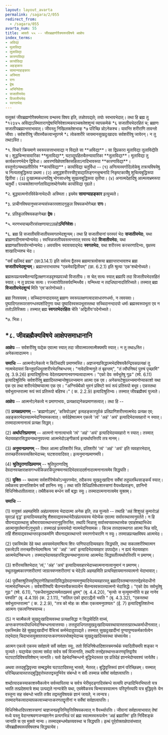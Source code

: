 ```yaml
---
layout: layout_avarta
permalink: /sagara/2/055
redirect_from:
  - /sagara/055
avarta_num: 55
title: आवर्तः ५५ -- जीवब्रह्मणोरैक्यरूपविषये आक्षेपः
index_terms:
- अविद्या
- मूलाविद्या
- तूलाविद्या
- कारणाविद्या
- कार्याविद्या
- अहङ्कारः
- सामान्याहङ्कारः
- अस्मिता
- रागः
- द्वेषः
- अभिनिवेशः
- सजातीयभेदः
- विजातीयभेदः
- स्वगतभेदः
---
```


यत्तूक्तं जीवब्रह्मणोरैक्यमेवास्य ग्रन्थस्य विषय इति, तन्नोपपद्यते; तयोः स्वभावभेदात्।
तथा हि ब्रह्म तु
*१२३४५ अविद्याऽस्मितारागद्वेषाभिनिवेशात्मकपञ्चक्लेशशून्यं व्यापकमेकं *६ सजातीयभेदरहितं च; ब्रह्मणः सजातीयब्रह्मान्तराभावात्।
जीवस्तु निखिलक्लेशभाक् *७ परिच्छि
न्नोऽनेकश्च।
यावन्ति शरीराणि तावन्तो जीवाः।
सर्वशरीरेषु जीवस्यैकत्वाभ्युपगमे *८ त्वेकशरीरे जायमानसुखदुःखादयः सर्वशरीरेषु जायेरन्।
न तु तथाऽस्ति।

<div class="footnote" markdown="1">
*१. विचारे क्रियमाणे स्वरूपसत्ताभावाद्या न विद्यते सा **अविद्या**।
सा द्विप्रकारा
मूलाविद्या तूलाविद्येति च।
शुद्धचिन्मात्रावारिका **मूलाविद्या**, घटाद्युपहितचैतन्यावारिका
**तूलाविद्या**।
मूलाविद्या तु कार्यकारणभेदेन द्विविधा।
आवरणविक्षेपशक्तिसहिताऽनादिभावरूपा **कारणाविद्या**।
वस्तुनोऽन्यथाप्रतीतिरेव **कार्याविद्या**।
कार्याविद्या
चतुर्विधा -- (१) अनित्यस्वर्गादिलोकेषु तत्रत्यविषयेषु च नित्यताबुद्धिरूपा प्रथमा।
(२) अशुद्धशरीरस्त्रीपुत्राद्यालिङ्गनचुम्बनादि निकृष्टकार्येषु शुचित्वबुद्धिरूपा द्वितीया।
(३) दुःखात्मकधनादिषु भोगसाधनेषु सुखत्वबुद्धिरूपा तृतीया।
(४) अनात्मदेहादिषु
आत्मत्वभ्रमरूपा चतुर्थी।
पञ्चक्लेशान्तर्गताविद्याशब्देनेयमेव कार्याविद्या गृह्यते।

*२. बुद्ध्यात्मनोरविवेकेनाभेदधीः अस्मिता।
इयमेव **सामान्याहङ्कार** इत्युच्यते।

*३. प्राचीनविषयानुभवजन्यसंस्कारवशादनुकूल विषयकभोगेच्छा **रागः**।

*४. प्रतिकूलविषयकहानेच्छा **द्वेषः**।

*५. मरणभयाच्छरीरसंरक्षणायाऽऽग्रहो**ऽभिनिवेशः**।

*६. ब्रह्म हि सजातीयविजातीयस्वगतभेदशून्यम्।
तथा हि सजातीयानां परस्परं
भेदः **सजातीयभेदः**, यथा ब्राह्मणादीनामन्योन्यभेदः।
स्वभिन्नजातीयवस्त्वन्तरात्
स्वस्य भेदो **विजातीयभेदः**, यथा ब्राह्मणक्षत्रिययोरन्योन्यभेदः।
अवयविनः स्वावयवाद्भेदः **स्वगतभेदः**,
यथा शरीरस्य करचरणादिभ्यः, वृक्षस्य शाखादिभ्यश्च भेदः।

"सर्वं खल्विदं ब्रह्म" (छाः3.14.1) इति सर्वस्य द्वैतस्य ब्रह्ममात्रत्वोक्त्या
ब्रह्मान्तराभावाश्च ब्रह्म **सजातीयभेदशून्यम्**।
ब्रह्मान्तराभावश्च "एकमेवाद्वितीयम्"
(छा. 6.2.1) इति श्रुत्या 'एक'शब्देनोच्यते।

ब्रह्मरूपप्रत्यक्चैतन्याद्विलक्षणजडदृश्यप्रपञ्चो विजातीयः।
स चेत् सत्यः स्यात्
ब्रह्मापि तदा विजातीयभेदसहितं स्यात्।
न तु प्रपञ्चः सत्यः।
रज्ज्वारोपितसर्पवन्मिथ्यैव।
यन्मिथ्या न तदधिष्ठानादतिरिच्यते।
तस्मात् ब्रह्म **विजातीयभेदशून्यं** मिति 'एव'कारेणोच्यते।

ब्रह्म निरवयवम्।
सच्चिदानन्दादयस्तु ब्रह्मणः स्वरूपलक्षणत्वादसाधारणधर्माः,
न त्ववयवाः।
पुष्पादिगतरूपरसगन्धस्पर्शादिगुणा यथा पुष्पादिस्वरूपभूतास्तथा सच्चिदानन्दादयो धर्माः ब्रह्मस्वरूपभूता एव न ततोऽतिरिक्ताः।
तस्मात् ब्रह्म **स्वगतभेदरहितः** चेति 'अद्वितीय'पदेनोच्यते।

*७. भिन्नः।

## *८. जीवब्रह्मैक्यविषये आक्षेपसमाधानानि

**आक्षेपः** -- सर्वशरीरेषु यद्येक एवात्मा स्यात् तदा जीवात्मपरमात्मैक्यमपि स्यात्।
न तु तथाsस्ति।
अनेकत्वादात्मनः।

**समाधिः** -- आत्मनोऽनेकत्वे न किञ्चिदपि प्रमाणमस्ति।
अज्ञजनप्रसिद्धात्मभेदविषयकैन्द्रियकप्रत्यक्षं तु नात्मभेदायत्तं किन्तूपाधिभूतशरीरभेदनिबन्धनम्।
"नावेदविन्मनुते तं बृहन्तम्",
"तं त्वौपनिषदं पुरुषं पृच्छामि" (बृ. 3.9.26)
इत्यादिश्रुतिभ्यः वेदेतरप्रमाणानवगम्यत्वादात्मनः।
"एको देवः सर्वभूतेषु गूढः"
(श्वे. 6.11) इत्यादिश्रुतिभिः सर्वशरीरेषु ब्रह्मादिस्तम्बान्तेषूपलभ्यमान आत्मा एक एव।
अनेकघटेषूपलभ्यमानोप्याकाशो यथा एक एव तथा शरीरभेदेष्वप्यात्मा एक एव।
"अग्निर्यथैको भुवनं प्रविष्टो रूपं रूपं प्रतिरूपो बभूव।
एकस्तथा सर्वभूतान्तरात्मा
रूपं रूपं प्रतिरूपो बहिश्च।" ( क. 2.2.9) इत्यादिश्रुतिभ्यः।
तस्मात् जीवब्रह्मैक्यं
युज्यते।

**आक्षेपः** -- आत्मनोऽनेकत्वे न प्रमाणाभावः, प्रत्यक्षाद्यनेकप्रमाणसत्वात्। तथा हि -- 

(1) **प्रत्यक्षप्रमाणम्** -- 'ब्राह्मणोऽहम्', 'क्षत्रियोऽहम्' इत्यहङ्कारपूर्वकं
प्रतिप्राणिशरीरमात्मभेदः प्रत्यक्ष एव; अहङ्कारभेदस्यात्मभेदनियामकत्वात्।
सर्वदेहेष्वात्मन
एकत्वे 'त्वं' 'अहं' 'अयं' इत्यादिभेदव्यवहारो न स्यात्।
तस्मादात्मनानात्वं प्रत्यक्ष सिद्धम्।

(2) **अर्थापत्तिप्रमाणम्** -- आत्मनो नानात्वाभावे 'त्वं' 'अहं' 'अयं'
इत्यादिभेदव्यवहारो न स्यात्।
तस्मात् भेदव्यवहारसिद्ध्यन्यथानुपपत्त्या आत्मभेदोऽङ्गीकार्य इत्यर्थापत्तिरपि तत्र मानम्।

(3) **अनुमानप्रमाणम्** -- विमत आत्मा प्रतिशरीरं भिन्नः, प्रतिशरीरं 'त्वं'
'अहं' 'अयं' इति व्यवहारभेदात्, तत्तच्छरीररूपव्यक्तिभेदाच्च; घटशरावादिवत्।
इत्यनुमानप्रमाणमपि।

(4) **श्रुतिपुराणादिप्रमाणम्** -- श्रुतिपुराणादिषु देवदानवयक्षराक्षसगन्धर्वकिन्नरकिंपुरुषमानवादिभेदवाददर्शनादात्मनानात्वमेव सिद्ध्यति।

(5) **युक्तिः** -- यथात्मा सर्वशरीरेष्वेकोऽभ्युपगम्येत, तदैकस्य सुखदुःखादिना सर्वेषां तदुपलब्धिसाङ्कर्यं स्यात्।
तथैकस्य ज्ञानातिशयेन सर्वे ज्ञानिनः स्युः।
तथा सति विधिप्रतिषेधशास्त्राणां वैयर्थ्यप्रसङ्गः, ज्ञानिनो विधिनिषेधातीतत्वात्।
तथैवैकस्य बन्धेन सर्वे बद्धाः स्युः।
तस्मादात्मनानात्वमेव युक्तम्।

**समाधिः** -- 

(1) यत्तूक्तं अहमहमिति अहंप्रत्ययस्य भेदादात्मा अनेक इति,
तन्न युज्यते -- तथाहि 'अहं शिशुरहं कुमारोऽहं युवाऽहं वृद्ध' इत्यादिव्यवहारेषु शैशवाद्यावस्थाभेदैरहंप्रत्ययस्य भेदेप्येक एवात्मा सर्वावस्थास्वनुवर्तते।
न हि यौवनाद्यवस्थासु
कौमारायवस्थान्तरानुवृत्तिरस्ति, तथापि भिन्नासु सर्वास्वप्यवस्थास्वेक एवाहंशब्दाभिधेय
आत्मानुवर्तमानोऽनुभूयते।
तस्मादहं प्रत्ययभेदो नात्मभेदनियामकः।
किञ्च तत्तदवस्थागत
आत्मा भिन्न यदि, तर्हि शैशवाद्यवस्थान्तरकृतकर्माणि यौवनाद्यवस्थान्तरे स्मरणगोचराणि
न स्युः।
तस्मान्नप्रत्यक्षविषय आत्मभेदः।

(2) एकस्मिन्नेव देहे यथा अवयवभेदमाश्रित्य शिरः पाणिपादादिव्यवहारः सिद्ध्यति, तथा सकलशरीरेष्वात्मन एकत्वेऽपि तत्तच्छरीरभेदमाश्रित्य 'त्वं' 'अहं' 'अयं'
इत्यादिभेदव्यवहार उपपद्येत।
न ह्ययं भेदव्यवहारः आत्मभेदनिबन्धनः।
तस्माद्भेदव्यवहारसिद्ध्यन्यथानुपपत्त्या आत्मभेदः सिद्ध्यतीत्यर्थापत्तिरपि न प्रमाणम्।

(3) शरीरव्यक्तिभेदात् 'त्वं,' 'अंह' 'अयं' इत्यादिव्यवहारभेदाच्चात्मनानात्वानुमानं न प्रमाणम्।
स्थूलसूक्ष्मकारणशरीराणां जाग्रत्स्वप्नशरीराणां च भेदेऽपि
अहमहमिति प्रत्यभिज्ञायमानस्यात्मनो भेदाभावात्।

(4) पूर्वोक्तश्रुतिस्मृतिपुराणेतिहासादिसिद्धदेवदानवमनुष्यादिभेदव्यवहारस्तु ब्रह्मादिस्तम्बान्ततत्तद्देहभेदाधीनो नात्मभेदनिबन्धनः।
सर्वशरीरेष्वपि चैतन्यस्यैकरूपत्वेन
चैतन्यस्वरूपस्यात्मनो भेदासिद्धेः।
"एको देवः सर्वभूतेषु गूढः" (श्वे. 6.11), 
"एकधैवानुद्रष्टव्यमेतदप्रमयं ध्रुवम्" (बृ. 4.4.20), 
"मृत्योः स मृत्युमाप्नोति य इह नानेव
पश्यति" (बृ. 4.4.19) (क. 2.1.11), "सलिल एको द्रष्टाऽद्वैतो भवति "
(बृ. 4.3.32), 
"एकस्तथा सर्वभूतान्तरात्मा" ( क. 2.2.9), 
"तत्र को मोहः कः शौकः
एकत्वमनुपश्यतः" (ई. 7) इत्यादिश्रुतिशतेभ्य आत्मनः एकत्वनिश्चयाच्च।

(5) न चात्मैकत्वे सुखदुःखादिव्यवस्था प्रत्यक्षसिद्धा न सिद्ध्येदिति वाच्यं,
अन्तःकरणरूपोपाधिभेदनिबन्धनत्वात्तस्याः।
तत्तदुपाधिगतसुखदुःखादिव्यवस्थायास्तत्तत्प्रारब्धकर्माधीनत्वात्।
एकस्मिन्नेव देहे सुखदुःखादीनां वैचित्र्यं कर्मभेदादुपपद्यते।
तस्मात् सुखदुःखादीनां पुण्यापुण्यकर्मकार्यत्वेन तद्भेदात् चिदाभासयुक्ततत्तदन्तःकरणरूपभोक्तृभेदाच्च सुखदुःखादिव्यवस्था संभवत्येव।

आत्मन एकत्वे एकस्य सर्वज्ञत्वे सर्वे सर्वज्ञाः स्युः, ततो विधिनिषेधादिशास्त्रमनर्थकं
स्यादितीयमपि शङ्का न युज्यते।
यद्यप्येक एवात्मा सर्वदा सर्वत्र सर्वं विजानाति, तथापि
तत्तद्देहस्थान्तःकरणवृत्तिद्वारैव घटपटादिविषयविशेषान् जानाति।
यतो देहभेदनिबन्धनो
बुद्धिभेदस्तत एव प्रतिदेहं ज्ञानभेदोप्यवश्यं जायेतैव।

अथवा तत्तद्बुद्धिवृत्त्या सम्बद्धमेव घटपटादिवस्तु भासते, नेतरत्।
बुद्धिवृत्तिरूपं ज्ञानं परिच्छिन्नम्।
यस्मात् परिच्छिन्नायास्तत्तद्बुद्धिवृत्तेस्तत्तद्वस्तुभिरेव संबन्धो न सर्वैः
तस्मान्न सर्वेषां सर्वज्ञत्वापत्तिः।

शब्दोत्पादकस्याकाशस्यैकत्वेन सर्वव्यापितया च सर्वत्र
भेरीमृदङ्गादिसंबन्धे सत्यपि दण्डादिभिरभिघातो यत्र भवति तत्प्रदेशमात्रे शब्द उत्पद्यते
नान्यत्रेति यथा, एवमेवैकस्य चिन्मात्रस्यात्मनः परिपूर्णस्यापि यत्र बुद्धिवृत्तेः येन वस्तुना
सह संबन्धो भवति तत्रैव तद्वस्तुविषयकं ज्ञानं जायते, न त्वन्यत्र।
तस्मादनेकत्वादव्यापकत्वाच्चान्तःकरणतद्वृत्तीनां न सर्वेषां सर्वज्ञत्वापत्तिः।

विधिनिषेधादिपरशास्त्राणां चाज्ञजनप्रवृत्तिनिवृत्तिविषयकत्वात् न वैयर्थ्यापत्तिः।
जीवानां सर्वज्ञत्वाभावात् तेषां मध्ये यस्तु वेदान्तश्रवणजन्यज्ञानेन प्रत्यगभिन्नं परं ब्रह्म
स्वात्मस्वरूपत्वेन 'अहं ब्रह्मास्मि' इति निर्विशङ्कं जानाति स एव मुक्तो नान्यः।
तस्माद्बन्धमोक्षव्यवस्था च सिद्ध्यति।
इत्थं पूर्र्वोक्ताक्षेपासंभवात् जीवब्रह्मैक्यरूपविषयश्च
सिद्ध्यत्येव।

</div>

